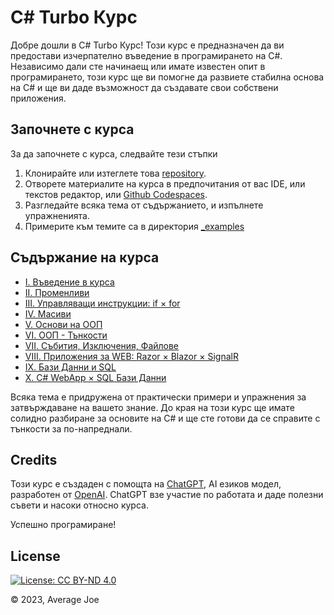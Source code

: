 # C# Turbo Курс

Добре дошли в C# Turbo Курс! Този курс е предназначен да ви предостави изчерпателно въведение в програмирането на C#. Независимо дали сте начинаещ или имате известен опит в програмирането, този курс ще ви помогне да развиете стабилна основа на C# и ще ви даде възможност да създавате свои собствени приложения.

## Започнете с курса

За да започнете с курса, следвайте тези стъпки

1. Клонирайте или изтеглете това [repository](https://github.com/avrgeJoe/csharp/archive/refs/heads/master.zip).
2. Отворете материалите на курса в предпочитания от вас IDE, или текстов редактор, или [Github Codespaces](https://github.com/codespaces).
3. Разгледайте всяка тема от съдържанието, и изпълнете упражненията.
4. Примерите към темите са в директория [_examples](https://github.com/avrgeJoe/csharp/tree/master/_examples)

## Съдържание на курса

- [I. Въведение в курса](https://avrgejoe.github.io/csharp/bg/#I)
- [II. Променливи](https://avrgejoe.github.io/csharp/bg/#II)
- [III. Управляващи инструкции: if × for](https://avrgejoe.github.io/csharp/bg/#III)
- [IV. Масиви](https://avrgejoe.github.io/csharp/bg/#IV)
- [V. Основи на ООП](https://avrgejoe.github.io/csharp/bg/#V)
- [VI. ООП - Тънкости](https://avrgejoe.github.io/csharp/bg/#VI)
- [VII. Събития, Изключения, Файлове](https://avrgejoe.github.io/csharp/bg/#VII)
- [VIII. Приложения за WEB: Razor × Blazor × SignalR](https://avrgejoe.github.io/csharp/bg/#VIII)
- [IX. Бази Данни и SQL](https://avrgejoe.github.io/csharp/bg/#IX)
- [X. C# WebApp × SQL Бази Данни](https://avrgejoe.github.io/csharp/bg/#X)

Всяка тема е придружена от практически примери и упражнения за затвърждаване на вашето знание. До края на този курс ще имате солидно разбиране за основите на C# и ще сте готови да се справите с тънкости за по-напреднали.

## Credits

Този курс е създаден с помощта на [ChatGPT](https://chat.openai.com/), AI езиков модел, разработен от [OpenAI](https://openai.com/). ChatGPT взе участие по работата и даде полезни съвети и насоки относно курса.

Успешно програмиране!

## License

[![License: CC BY-ND 4.0](https://img.shields.io/badge/License-CC%20BY--ND-lightgrey.svg)](https://creativecommons.org/licenses/by-nd/4.0/)

© 2023, Average Joe